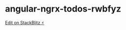 # angular-ngrx-todos-rwbfyz

[Edit on StackBlitz ⚡️](https://stackblitz.com/edit/angular-ngrx-todos-rwbfyz)